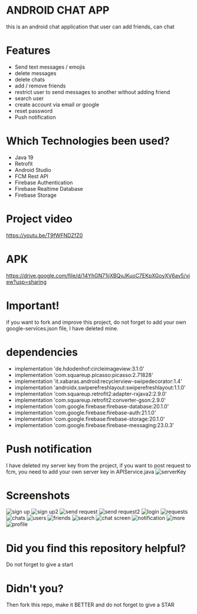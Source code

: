 # ANDROID CHAT APP
this is an android chat application that user can add friends, can chat

# Features
- Send text messages / emojis 
- delete messages 
- delete chats
- add / remove friends
- restrict user to send messages to another without adding friend
- search user
- create account via email or google
- reset password
- Push notification

# Which Technologies been used?
- Java 19
- Retrofit
- Android Studio
- FCM Rest API
- Firebase Authentication
- Firebase Realtime Database
- Firebase Storage

# Project video
https://youtu.be/T9fWFNDZfZ0

# APK
https://drive.google.com/file/d/14YhGN71ijXBQvJKuoC7EKpXGoyXV6av5/view?usp=sharing

# Important!
if you want to fork and improve this project, do not forget to add your own google-services.json file, I have deleted mine.

# dependencies
- implementation 'de.hdodenhof:circleimageview:3.1.0'
- implementation 'com.squareup.picasso:picasso:2.71828'
- implementation 'it.xabaras.android:recyclerview-swipedecorator:1.4'
- implementation 'androidx.swiperefreshlayout:swiperefreshlayout:1.1.0'
- implementation 'com.squareup.retrofit2:adapter-rxjava2:2.9.0'
- implementation 'com.squareup.retrofit2:converter-gson:2.9.0'
- implementation 'com.google.firebase:firebase-database:20.1.0'
- implementation 'com.google.firebase:firebase-auth:21.1.0'
- implementation 'com.google.firebase:firebase-storage:20.1.0'
- implementation 'com.google.firebase:firebase-messaging:23.0.3'
    
# Push notification
I have deleted my server key from the project, if you want to post request to fcm, you need to add your own server key in APIService.java
![serverKey](https://user-images.githubusercontent.com/96844411/224488828-7bbf924c-ab58-4b8a-9e8a-98dee7b85c62.PNG)

# Screenshots
![sign up](https://user-images.githubusercontent.com/96844411/224481235-e3e429a0-02a4-4e73-b9ae-bc4356b3d2c2.PNG)
![sign up2](https://user-images.githubusercontent.com/96844411/224481244-83e3fd4f-27f3-4483-9d91-5c73a0493520.PNG)
![send request](https://user-images.githubusercontent.com/96844411/224481640-4457d020-299b-4c40-bdd1-94909dbb35e3.png)
![send request2](https://user-images.githubusercontent.com/96844411/224481647-f0a25ef5-9ec6-473b-ad4c-1dbd2a4fd771.png)
![login](https://user-images.githubusercontent.com/96844411/224481314-35b09cf4-1a3c-4420-93b1-43e0b80e3d5a.PNG)
![requests](https://user-images.githubusercontent.com/96844411/224481397-3ef27cfd-5d58-4751-8212-5c20ac72602c.PNG)
![chats](https://user-images.githubusercontent.com/96844411/224481424-17dc6a06-20cf-433e-ae24-1c9b37704962.PNG)
![users](https://user-images.githubusercontent.com/96844411/224481429-ac263de9-3070-4b3d-bcff-ebfe6ffdef56.PNG)
![friends](https://user-images.githubusercontent.com/96844411/224481727-054ebdbb-8c90-44c0-b6af-696ef7d5cad1.PNG)
![search](https://user-images.githubusercontent.com/96844411/224481795-2441feba-69cd-42cf-92fc-26e3e2ea9bf0.PNG)
![chat screen](https://user-images.githubusercontent.com/96844411/224481759-fecbd91c-b464-4508-87b2-54c521982179.png)
![notification](https://user-images.githubusercontent.com/96844411/224481693-c150a239-db13-4e96-8648-63a5abd864a9.PNG)
![more](https://user-images.githubusercontent.com/96844411/224481695-91676065-fdc0-4dec-9f9d-d1b4f29d99c0.PNG)
![profile](https://user-images.githubusercontent.com/96844411/224481699-4037f6f7-0412-41df-92a3-d2364f9eb641.PNG)

# Did you find this repository helpful?
Do not forget to give a start

# Didn't you?
Then fork this repo, make it BETTER and do not forget to give a STAR
